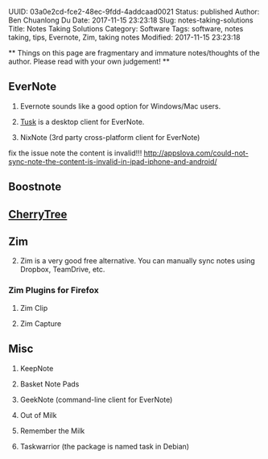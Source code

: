UUID: 03a0e2cd-fce2-48ec-9fdd-4addcaad0021
Status: published
Author: Ben Chuanlong Du
Date: 2017-11-15 23:23:18
Slug: notes-taking-solutions
Title: Notes Taking Solutions
Category: Software
Tags: software, notes taking, tips, Evernote, Zim, taking notes
Modified: 2017-11-15 23:23:18

**
Things on this page are fragmentary and immature notes/thoughts of the author.
Please read with your own judgement!
**


## EverNote

1. Evernote sounds like a good option for Windows/Mac users.

2. [Tusk](https://champloohq.github.io/tusk/) is a desktop client for EverNote.

3. NixNote (3rd party cross-platform client for EverNote)

fix the issue note the content is invalid!!!
http://appslova.com/could-not-sync-note-the-content-is-invalid-in-ipad-iphone-and-android/

## Boostnote

## [CherryTree](http://www.giuspen.com/cherrytree/)

## Zim

2. Zim is a very good free alternative.
    You can manually sync notes using Dropbox, TeamDrive, etc.

### Zim Plugins for Firefox

1. Zim Clip

2. Zim Capture

## Misc

1. KeepNote

5. Basket Note Pads

3. GeekNote (command-line client for EverNote)

1. Out of Milk

2. Remember the Milk

4. Taskwarrior (the package is named task in Debian)
